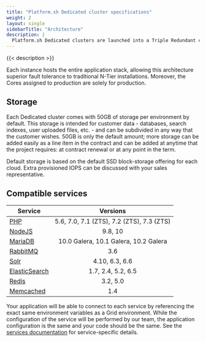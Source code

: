 ```yaml
---
title: "Platform.sh Dedicated cluster specifications"
weight: 2
layout: single
sidebarTitle: "Architecture"
description: |
  Platform.sh Dedicated clusters are launched into a Triple Redundant configuration consisting of 3 virtual machines (VMs). This is an N+1 configuration that is sized to withstand the total loss of any one of the 3 members of the cluster without incurring any downtime.
---
```


{{< description >}}

Each instance hosts the entire application stack, allowing this architecture superior fault tolerance to traditional N-Tier installations. Moreover, the Cores assigned to production are solely for production.

## Storage

Each Dedicated cluster comes with 50GB of storage per environment by default.  This storage is intended for customer data - databases, search indexes, user uploaded files, etc. - and can be subdivided in any way that the customer wishes.  50GB is only the default amount; more storage can be added easily as a line item in the contract and can be added at anytime that the project requires: at contract renewal or at any point in the term.

Default storage is based on the default SSD block-storage offering for each cloud. Extra provisioned IOPS can be discussed with your sales representative.

## Compatible services

| Service        | Versions                 |
| ---------------|:------------------------:|
| [PHP](/languages/php.html)            | 5.6, 7.0, 7.1 (ZTS), 7.2 (ZTS), 7.3 (ZTS) |
| [NodeJS](/languages/nodejs.html)         | 9.8, 10                      |
| [MariaDB](/configuration/services/mysql.html)        | 10.0 Galera, 10.1 Galera, 10.2 Galera |
| [RabbitMQ](/configuration/services/rabbitmq.html)       | 3.6                      |
| [Solr](/configuration/services/solr.html)           | 4.10, 6.3, 6.6                |
| [ElasticSearch](/configuration/services/elasticsearch.html)  | 1.7, 2.4, 5.2, 6.5            |
| [Redis](/configuration/services/redis.html)          | 3.2, 5.0                      |
| [Memcached](/configuration/services/memcached.html)      | 1.4                      |

Your application will be able to connect to each service by referencing the exact same environment variables as a Grid environment.  While the configuration of the service will be performed by our team, the application configuration is the same and your code should be the same.  See the [services documentation](/configuration/services.html) for service-specific details.
